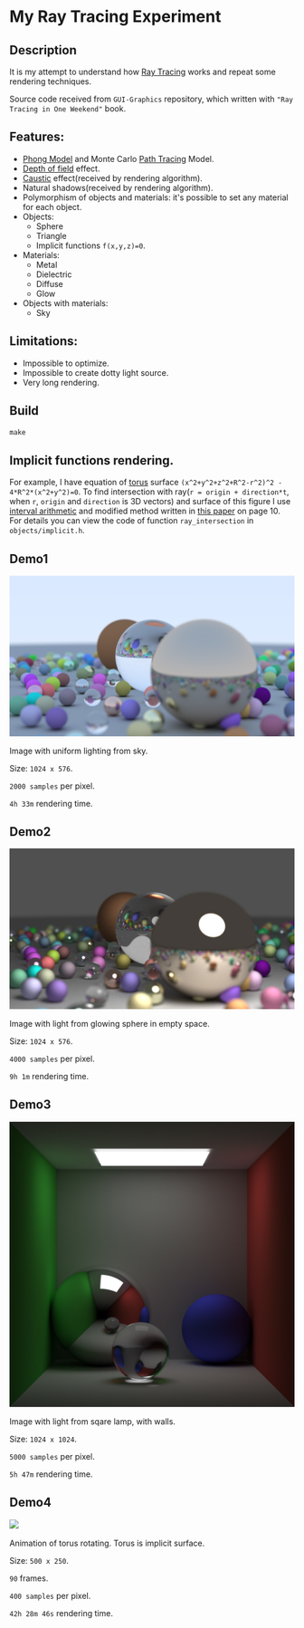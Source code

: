 # My Ray Tracing Experiment

## Description

It is my attempt to understand how [Ray Tracing](https://en.wikipedia.org/wiki/Ray_tracing_(graphics)) works and repeat some rendering techniques.

Source code received from `GUI-Graphics` repository, which written with `"Ray Tracing in One Weekend"` book.

## Features:
- [Phong Model](http://en.wikipedia.org/wiki/Phong_reflection_model) and Monte Carlo [Path Tracing](http://en.wikipedia.org/wiki/Path_tracing) Model.
- [Depth of field](https://en.wikipedia.org/wiki/Depth_of_field) effect.
- [Caustic](https://en.wikipedia.org/wiki/Caustic_(optics)) effect(received by rendering algorithm).
- Natural shadows(received by rendering algorithm).
- Polymorphism of objects and materials: it's possible to set any material for each object.
- Objects:
  - Sphere
  - Triangle
  - Implicit functions `f(x,y,z)=0`.
- Materials:
  - Metal
  - Dielectric
  - Diffuse
  - Glow
- Objects with materials:
  - Sky

## Limitations:
- Impossible to optimize.
- Impossible to create dotty light source.
- Very long rendering.

## Build

```
make
```

## Implicit functions rendering.

For example, I have equation of [torus](https://en.wikipedia.org/wiki/Torus) surface `(x^2+y^2+z^2+R^2-r^2)^2 - 4*R^2*(x^2+y^2)=0`. To find intersection with ray(`r = origin + direction*t`, when `r`, `origin` and `direction` is 3D vectors) and surface of this figure I use [interval arithmetic](https://en.wikipedia.org/wiki/Interval_arithmetic) and modified method written in [this paper](https://pdfs.semanticscholar.org/fc57/b015acfc62c54a4bd82ca1ef1e3ef4d0c710.pdf) on page 10. For details you can view the code of function `ray_intersection` in `objects/implicit.h`.

## Demo1
![](/image1.png)

Image with uniform lighting from sky. 

Size: `1024 x 576`.

`2000 samples` per pixel.

`4h 33m` rendering time.

## Demo2
![](/image2.png)

Image with light from glowing sphere in empty space. 

Size: `1024 x 576`. 

`4000 samples` per pixel. 

`9h 1m` rendering time.

## Demo3
![](/image3.png)

Image with light from sqare lamp, with walls. 

Size: `1024 x 1024`. 

`5000 samples` per pixel. 

`5h 47m` rendering time.

## Demo4
![](/image4.gif)

Animation of torus rotating. Torus is implicit surface.

Size: `500 x 250`. 

`90` frames.

`400 samples` per pixel. 

`42h 28m 46s` rendering time.